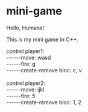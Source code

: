 # mini-game

Hello, Humans!

This is my mini game in C++.

control player1: <br>
------move: wasd <br>
------fire: g <br>
------create-remove bloc: c, v <br>
<br>
control player2: <br>
------move: ijkl <br>
------fire: 5 <br>
------create-remove bloc: 1, 2 <br>
